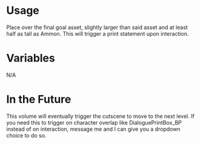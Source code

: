 # Usage

Place over the final goal asset, slightly larger than said asset and at least half as tall as Ammon. This will trigger a print statement upon interaction.

# Variables

N/A

# In the Future

This volume will eventually trigger the cutscene to move to the next level. If you need this to trigger on character overlap like DialoguePrintBox_BP instead of on interaction, message me and I can give you a dropdown choice to do so.
